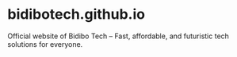 # bidibotech.github.io
Official website of Bidibo Tech – Fast, affordable, and futuristic tech solutions for everyone.
